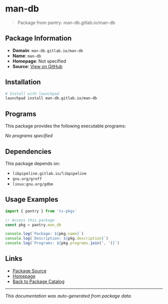 # man-db

> Package from pantry: man-db.gitlab.io/man-db

## Package Information

- **Domain**: `man-db.gitlab.io/man-db`
- **Name**: `man-db`
- **Homepage**: Not specified
- **Source**: [View on GitHub](https://github.com/pkgxdev/pantry/tree/main/projects/man-db.gitlab.io/man-db/package.yml)

## Installation

```bash
# Install with launchpad
launchpad install man-db.gitlab.io/man-db
```

## Programs

This package provides the following executable programs:

*No programs specified*

## Dependencies

This package depends on:

- `libpipeline.gitlab.io/libpipeline`
- `gnu.org/groff`
- `linux:gnu.org/gdbm`

## Usage Examples

```typescript
import { pantry } from 'ts-pkgx'

// Access this package
const pkg = pantry.man_db

console.log(`Package: ${pkg.name}`)
console.log(`Description: ${pkg.description}`)
console.log(`Programs: ${pkg.programs.join(', ')}`)
```

## Links

- [Package Source](https://github.com/pkgxdev/pantry/tree/main/projects/man-db.gitlab.io/man-db/package.yml)
- [Homepage](#)
- [Back to Package Catalog](../package-catalog.md)

---

*This documentation was auto-generated from package data.*
